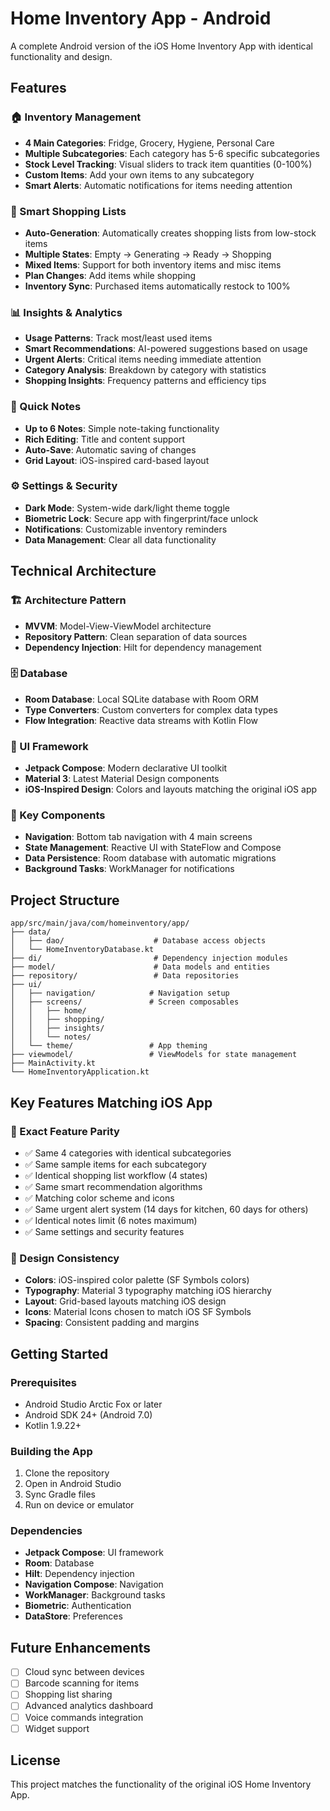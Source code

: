 # Home Inventory App - Android

A complete Android version of the iOS Home Inventory App with identical functionality and design.

## Features

### 🏠 Inventory Management
- **4 Main Categories**: Fridge, Grocery, Hygiene, Personal Care
- **Multiple Subcategories**: Each category has 5-6 specific subcategories
- **Stock Level Tracking**: Visual sliders to track item quantities (0-100%)
- **Custom Items**: Add your own items to any subcategory
- **Smart Alerts**: Automatic notifications for items needing attention

### 🛒 Smart Shopping Lists
- **Auto-Generation**: Automatically creates shopping lists from low-stock items
- **Multiple States**: Empty → Generating → Ready → Shopping
- **Mixed Items**: Support for both inventory items and misc items
- **Plan Changes**: Add items while shopping
- **Inventory Sync**: Purchased items automatically restock to 100%

### 📊 Insights & Analytics
- **Usage Patterns**: Track most/least used items
- **Smart Recommendations**: AI-powered suggestions based on usage
- **Urgent Alerts**: Critical items needing immediate attention
- **Category Analysis**: Breakdown by category with statistics
- **Shopping Insights**: Frequency patterns and efficiency tips

### 📝 Quick Notes
- **Up to 6 Notes**: Simple note-taking functionality
- **Rich Editing**: Title and content support
- **Auto-Save**: Automatic saving of changes
- **Grid Layout**: iOS-inspired card-based layout

### ⚙️ Settings & Security
- **Dark Mode**: System-wide dark/light theme toggle
- **Biometric Lock**: Secure app with fingerprint/face unlock
- **Notifications**: Customizable inventory reminders
- **Data Management**: Clear all data functionality

## Technical Architecture

### 🏗️ Architecture Pattern
- **MVVM**: Model-View-ViewModel architecture
- **Repository Pattern**: Clean separation of data sources
- **Dependency Injection**: Hilt for dependency management

### 🗄️ Database
- **Room Database**: Local SQLite database with Room ORM
- **Type Converters**: Custom converters for complex data types
- **Flow Integration**: Reactive data streams with Kotlin Flow

### 🎨 UI Framework
- **Jetpack Compose**: Modern declarative UI toolkit
- **Material 3**: Latest Material Design components
- **iOS-Inspired Design**: Colors and layouts matching the original iOS app

### 📱 Key Components
- **Navigation**: Bottom tab navigation with 4 main screens
- **State Management**: Reactive UI with StateFlow and Compose
- **Data Persistence**: Room database with automatic migrations
- **Background Tasks**: WorkManager for notifications

## Project Structure

```
app/src/main/java/com/homeinventory/app/
├── data/
│   ├── dao/                    # Database access objects
│   └── HomeInventoryDatabase.kt
├── di/                         # Dependency injection modules
├── model/                      # Data models and entities
├── repository/                 # Data repositories
├── ui/
│   ├── navigation/            # Navigation setup
│   ├── screens/               # Screen composables
│   │   ├── home/
│   │   ├── shopping/
│   │   ├── insights/
│   │   └── notes/
│   └── theme/                 # App theming
├── viewmodel/                 # ViewModels for state management
├── MainActivity.kt
└── HomeInventoryApplication.kt
```

## Key Features Matching iOS App

### 🎯 Exact Feature Parity
- ✅ Same 4 categories with identical subcategories
- ✅ Same sample items for each subcategory
- ✅ Identical shopping list workflow (4 states)
- ✅ Same smart recommendation algorithms
- ✅ Matching color scheme and icons
- ✅ Same urgent alert system (14 days for kitchen, 60 days for others)
- ✅ Identical notes limit (6 notes maximum)
- ✅ Same settings and security features

### 🎨 Design Consistency
- **Colors**: iOS-inspired color palette (SF Symbols colors)
- **Typography**: Material 3 typography matching iOS hierarchy
- **Layout**: Grid-based layouts matching iOS design
- **Icons**: Material Icons chosen to match iOS SF Symbols
- **Spacing**: Consistent padding and margins

## Getting Started

### Prerequisites
- Android Studio Arctic Fox or later
- Android SDK 24+ (Android 7.0)
- Kotlin 1.9.22+

### Building the App
1. Clone the repository
2. Open in Android Studio
3. Sync Gradle files
4. Run on device or emulator

### Dependencies
- **Jetpack Compose**: UI framework
- **Room**: Database
- **Hilt**: Dependency injection
- **Navigation Compose**: Navigation
- **WorkManager**: Background tasks
- **Biometric**: Authentication
- **DataStore**: Preferences

## Future Enhancements
- [ ] Cloud sync between devices
- [ ] Barcode scanning for items
- [ ] Shopping list sharing
- [ ] Advanced analytics dashboard
- [ ] Voice commands integration
- [ ] Widget support

## License
This project matches the functionality of the original iOS Home Inventory App.